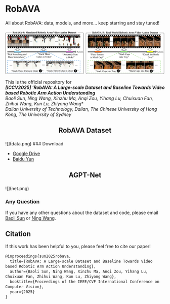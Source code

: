 # RobAVA
All about RobAVA: data, models, and more... keep starring and stay tuned!

![](data1.png)

This is the official repository for <br/>***[ICCV2025] 'RobAVA: A Large-scale Dataset and Baseline Towards Video based Robotic Arm Action Understanding***
<br/>**Baoli Sun, Ning Wang, Xinzhu Ma, Anqi Zou, Yihang Lu, Chuixuan Fan, Zhihui Wang*, Kun Lu, Zhiyong Wang**
<br/>*Dalian University of Technology, Dalian, The Chinese University of Hong Kong, The University of Sydney*


<h2> <p align="center"> RobAVA Dataset </p> </h2>  
![](data.png)
### Download

- [Google Drive](https://drive.google.com/xxx)
- [Baidu Yun](https://pan.baidu.com/xxx)



<h2> <p align="center"> AGPT-Net </p> </h2> 
![](net.png)


### Any Question

If you have any other questions about the dataset and code, please email [Baoli Sun](baoli@mail.dlut.edu.cn) or [Ning Wang](nwang@dlut.edu.cn).


## Citation

If this work has been helpful to you, please feel free to cite our paper!

```
@inproceedings{sun2025robava,
  title={RobAVA: A Large-scale Dataset and Baseline Towards Video based Robotic Arm Action Understanding},
  author={Baoli Sun, Ning Wang, Xinzhu Ma, Anqi Zou, Yihang Lu, Chuixuan Fan, Zhihui Wang, Kun Lu, Zhiyong Wang},
  booktitle={Proceedings of the IEEE/CVF International Conference on Computer Vision},
  year={2025}
}
```
